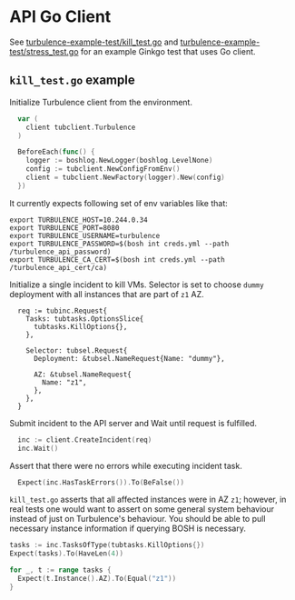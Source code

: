 # API Go Client

See [turbulence-example-test/kill_test.go](./../src/github.com/cppforlife/turbulence-example-test/kill_test.go) and [turbulence-example-test/stress_test.go](./../src/github.com/cppforlife/turbulence-example-test/stress_test.go) for an example Ginkgo test that uses Go client.

## `kill_test.go` example

Initialize Turbulence client from the environment. 

```go
  var (
    client tubclient.Turbulence
  )

  BeforeEach(func() {
    logger := boshlog.NewLogger(boshlog.LevelNone)
    config := tubclient.NewConfigFromEnv()
    client = tubclient.NewFactory(logger).New(config)
  })
```

It currently expects following set of env variables like that:

```
export TURBULENCE_HOST=10.244.0.34
export TURBULENCE_PORT=8080
export TURBULENCE_USERNAME=turbulence
export TURBULENCE_PASSWORD=$(bosh int creds.yml --path /turbulence_api_password)
export TURBULENCE_CA_CERT=$(bosh int creds.yml --path /turbulence_api_cert/ca)
```

Initialize a single incident to kill VMs. Selector is set to choose `dummy` deployment with all instances that are part of `z1` AZ.

```
  req := tubinc.Request{
    Tasks: tubtasks.OptionsSlice{
      tubtasks.KillOptions{},
    },

    Selector: tubsel.Request{
      Deployment: &tubsel.NameRequest{Name: "dummy"},

      AZ: &tubsel.NameRequest{
        Name: "z1",
      },
    },
  }
```

Submit incident to the API server and Wait until request is fulfilled.

```go
  inc := client.CreateIncident(req)
  inc.Wait()
```

Assert that there were no errors while executing incident task.

```go
  Expect(inc.HasTaskErrors()).To(BeFalse())
```

`kill_test.go` asserts that all affected instances were in AZ `z1`; however, in real tests one would want to assert on some general system behaviour instead of just on Turbulence's behaviour. You should be able to pull necessary instance information if querying BOSH is necessary.

```go
tasks := inc.TasksOfType(tubtasks.KillOptions{})
Expect(tasks).To(HaveLen(4))

for _, t := range tasks {
  Expect(t.Instance().AZ).To(Equal("z1"))
}
```
